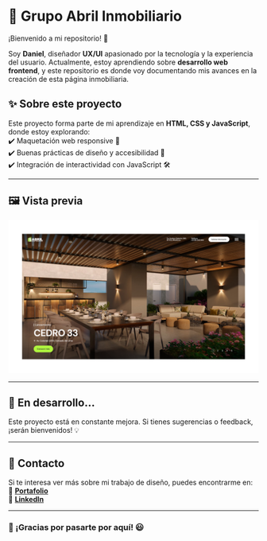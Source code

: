 # 🏡 Grupo Abril Inmobiliario

¡Bienvenido a mi repositorio! 🚀  

Soy **Daniel**, diseñador **UX/UI** apasionado por la tecnología y la experiencia del usuario. Actualmente, estoy aprendiendo sobre **desarrollo web frontend**, y este repositorio es donde voy documentando mis avances en la creación de esta página inmobiliaria.  


## ✨ Sobre este proyecto  
Este proyecto forma parte de mi aprendizaje en **HTML, CSS y JavaScript**, donde estoy explorando:  
✔️ Maquetación web responsive 📱  
✔️ Buenas prácticas de diseño y accesibilidad 🎨  
✔️ Integración de interactividad con JavaScript 🛠️  

---

## 🖼️ Vista previa  
![Descripción de la imagen](/Imagenes/File%2001.jpg)  

---

## 🚧 En desarrollo...  
Este proyecto está en constante mejora. Si tienes sugerencias o feedback, ¡serán bienvenidos! 💡  

---

## 📌 Contacto  
Si te interesa ver más sobre mi trabajo de diseño, puedes encontrarme en:  
🔹 [**Portafolio**](https://danielfpalomino.framer.website/)  
🔹 [**LinkedIn**](https://www.linkedin.com/in/danielferrop/)  

---

### 🚀 ¡Gracias por pasarte por aquí! 😃